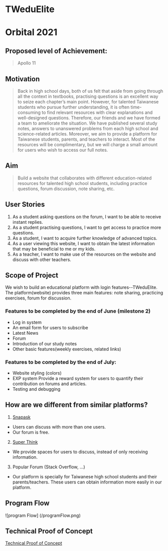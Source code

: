 # TWeduElite
# Orbital 2021
## Proposed level of Achievement:
> Apollo 11

## Motivation
> Back in high school days, both of us felt that aside from going through all the context in textbooks, practising questions is an excellent way to seize each chapter’s main point. However, for talented Taiwanese students who pursue further understanding, it is often time-consuming to find relevant resources with clear explanations and well-designed questions. Therefore, our friends and we have formed a team to ameliorate the situation. We have published several study notes, answers to unanswered problems from each high school and science-related articles. Moreover, we aim to provide a platform for Taiwanese students, parents, and teachers to interact. Most of the resources will be complimentary, but we will charge a small amount for users who wish to access our full notes.

## Aim
> Build a website that collaborates with different education-related resources for talented high school students, including practice questions, forum discussion, note sharing, etc.
 
## User Stories
1. As a student asking questions on the forum, I want to be able to receive instant replies. 
2. As a student practising questions, I want to get access to practice more questions. 
3. As a student, I want to acquire further knowledge of advanced topics.
4. As a user viewing this website, I want to obtain the latest information that may be beneficial to me or my kids. 
5. As a teacher, I want to make use of the resources on the website and discuss with other teachers.

## Scope of Project
We wish to build an educational platform with login features--TWeduElite. The platform(website) provides three main features: note sharing, practicing exercises, forum for discussion.

### Features to be completed by the end of June (milestone 2)
- Log in system
- An email form for users to subscribe
- Latest News
- Forum
- Introduction of our study notes
- Other basic features(weekly exercises, related links)

### Features to be completed by the end of July:
- Website styling (colors)
- EXP system
Provide a reward system for users to quantify their contribution on forums and articles. 
- Testing and debugging

## How are we different from similar platforms? 
1. [Snapask](https://snapask.com/zh-tw/) <br />
  - Users can discuss with more than one users.
  - Our forum is free.
2. [Super Think](https://superthink.org/) <br />
  - We provide spaces for users to discuss, instead of only receiving information.
3. Popular Forum (Stack Overflow, ...) <br />
  - Our platform is specially for Taiwanese high school students and their parents/teachers. These users can obtain information more easily in our platform.

## Program Flow
![program Flow]
(/programFlow.png)

## Technical Proof of Concept
[Technical Proof of Concept](https://tweduelite.herokuapp.com/)
